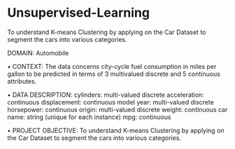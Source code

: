 # Unsupervised-Learning
To understand K-means Clustering by applying on the Car Dataset to segment the cars into various categories.


DOMAIN: Automobile

• CONTEXT: The data concerns city-cycle fuel consumption in miles per gallon to be predicted in terms of 3 multivalued discrete and 5
continuous attributes.

• DATA DESCRIPTION:
  cylinders: multi-valued discrete acceleration: continuous
  displacement: continuous model year: multi-valued discrete
  horsepower: continuous origin: multi-valued discrete
  weight: continuous car name: string (unique for each instance)
  mpg: continuous
  
• PROJECT OBJECTIVE: To understand K-means Clustering by applying on the Car Dataset to segment the cars into various categories.
